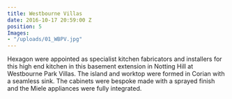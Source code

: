 ```yaml
---
title: Westbourne Villas
date: 2016-10-17 20:59:00 Z
position: 5
Images:
- "/uploads/01_WBPV.jpg"
---
```


Hexagon were appointed as specialist kitchen fabricators and installers for this high end kitchen in this basement extension in Notting Hill at Westbourne Park Villas. The island and worktop were formed in Corian with a seamless sink. The cabinets were bespoke made with a sprayed finish and the Miele appliances were fully integrated.